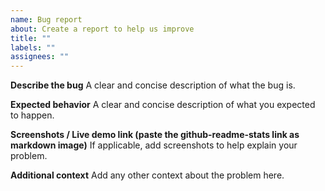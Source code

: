 ```yaml
---
name: Bug report
about: Create a report to help us improve
title: ""
labels: ""
assignees: ""
---
```


**Describe the bug**
A clear and concise description of what the bug is.

**Expected behavior**
A clear and concise description of what you expected to happen.

**Screenshots / Live demo link (paste the github-readme-stats link as markdown image)**
If applicable, add screenshots to help explain your problem.

**Additional context**
Add any other context about the problem here.

<!--

PLEASE READ THE FAQs!!!

Q: How to hide jupyter Notebook?
Ans: &hide=jupyter%20notebook

Q: I could not figure out how to deploy on my own vercel instance
Ans:
  - docs: https://github.com/oleglr/github-readme-stats/#deploy-on-your-own-vercel-instance
  - YT tutorial by codeSTACKr: https://www.youtube.com/watch?v=n6d4KHSKqGk&feature=youtu.be&t=107

Q: Language Card is incorrect
Ans: Please read all the issues / comments before opening any issues regarding language card stats:
    - https://github.com/oleglr/github-readme-stats/issues/136#issuecomment-665164174
    - https://github.com/oleglr/github-readme-stats/issues/136#issuecomment-665172181

Q: How to count private stats?
Ans: We can only count private commits & we cannot access any other private info of any users, so it's not possible. only way is to deploy on your own instance & use your own PAT (Personal Access Token)

-->
